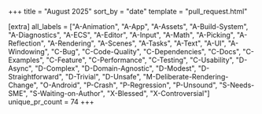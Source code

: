 +++
title = "August 2025"
sort_by = "date"
template = "pull_request.html"

[extra]
all_labels = ["A-Animation", "A-App", "A-Assets", "A-Build-System", "A-Diagnostics", "A-ECS", "A-Editor", "A-Input", "A-Math", "A-Picking", "A-Reflection", "A-Rendering", "A-Scenes", "A-Tasks", "A-Text", "A-UI", "A-Windowing", "C-Bug", "C-Code-Quality", "C-Dependencies", "C-Docs", "C-Examples", "C-Feature", "C-Performance", "C-Testing", "C-Usability", "D-Async", "D-Complex", "D-Domain-Agnostic", "D-Modest", "D-Straightforward", "D-Trivial", "D-Unsafe", "M-Deliberate-Rendering-Change", "O-Android", "P-Crash", "P-Regression", "P-Unsound", "S-Needs-SME", "S-Waiting-on-Author", "X-Blessed", "X-Controversial"]
unique_pr_count = 74
+++
